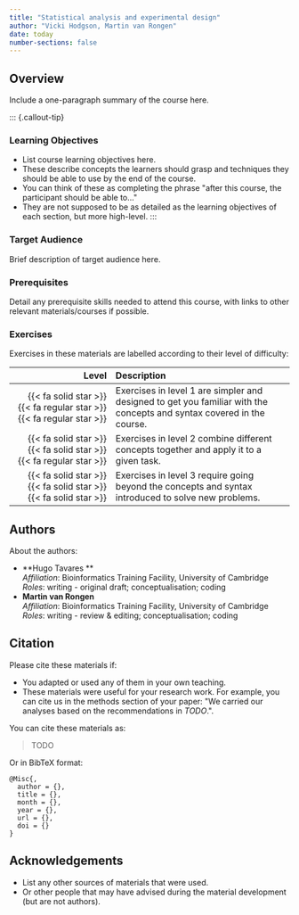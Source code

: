 ```yaml
---
title: "Statistical analysis and experimental design"
author: "Vicki Hodgson, Martin van Rongen"
date: today
number-sections: false
---
```


## Overview 

Include a one-paragraph summary of the course here. 

::: {.callout-tip}
### Learning Objectives

- List course learning objectives here.
- These describe concepts the learners should grasp and techniques they should be able to use by the end of the course.
- You can think of these as completing the phrase "after this course, the participant should be able to..."
- They are not supposed to be as detailed as the learning objectives of each section, but more high-level.
:::


### Target Audience

Brief description of target audience here.


### Prerequisites

Detail any prerequisite skills needed to attend this course, with links to other relevant materials/courses if possible.


<!-- Training Developer note: comment the following section out if you did not assign levels to your exercises -->
### Exercises

Exercises in these materials are labelled according to their level of difficulty:

| Level | Description |
| ----: | :---------- |
| {{< fa solid star >}} {{< fa regular star >}} {{< fa regular star >}} | Exercises in level 1 are simpler and designed to get you familiar with the concepts and syntax covered in the course. |
| {{< fa solid star >}} {{< fa solid star >}} {{< fa regular star >}} | Exercises in level 2 combine different concepts together and apply it to a given task. |
| {{< fa solid star >}} {{< fa solid star >}} {{< fa solid star >}} | Exercises in level 3 require going beyond the concepts and syntax introduced to solve new problems. |


## Authors
<!-- 
The listing below shows an example of how you can give more details about yourself.
These examples include icons with links to GitHub and Orcid. 
-->

About the authors:

- **Hugo Tavares **
  <a href="https://orcid.org/0000-0001-9373-2726" target="_blank"><i class="fa-brands fa-orcid" style="color:#a6ce39"></i></a> 
  <a href="https://github.com/tavareshugo" target="_blank"><i class="fa-brands fa-github" style="color:#4078c0"></i></a>  
  _Affiliation_: Bioinformatics Training Facility, University of Cambridge  
  _Roles_: writing - original draft; conceptualisation; coding
- **Martin van Rongen**
  <a href="https://github.com/mvanrongen" target="_blank"><i class="fa-brands fa-github" style="color:#4078c0"></i></a>  
  _Affiliation_: Bioinformatics Training Facility, University of Cambridge  
  _Roles_: writing - review & editing; conceptualisation; coding


## Citation

<!-- We can do this at the end -->

Please cite these materials if:

- You adapted or used any of them in your own teaching.
- These materials were useful for your research work. For example, you can cite us in the methods section of your paper: "We carried our analyses based on the recommendations in _TODO_.".

You can cite these materials as:

> TODO

Or in BibTeX format:

```
@Misc{,
  author = {},
  title = {},
  month = {},
  year = {},
  url = {},
  doi = {}
}
```


## Acknowledgements

<!-- if there are no acknowledgements we can delete this section -->

- List any other sources of materials that were used.
- Or other people that may have advised during the material development (but are not authors).
